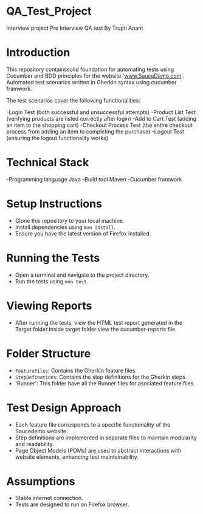 # QA_Test_Project
Interview project
Pre Interview QA test By Trupti Anant

# Introduction

This repository containssolid foundation for automating tests using Cucumber and BDD principles for the website 'www.SauceDemo.com'. 
Automated test scenarios written in Gherkin syntax using cucumber framwork.

The test scenarios cover the following functionalities:

-Login Test (both successful and unsuccessful attempts)
-Product List Test (verifying products are listed correctly after login)
-Add to Cart Test (adding an item to the shopping cart)
-Checkout Process Test (the entire checkout process from adding an item to completing the purchase)
-Logout Test (ensuring the logout functionality works)

# Technical Stack

-Programming language Java
-Build tool Maven
-Cucumber framwork

# Setup Instructions

- Clone this repository to your local machine.
- Install dependencies using `mvn install`.
- Ensure you have the latest version of Firefox installed.


# Running the Tests

- Open a terminal and navigate to the project directory.
- Run the tests using `mvn test`.

# Viewing Reports

- After running the tests, view the HTML test report generated in the Target folder.Inside target folder view the cucumber-reports file.

# Folder Structure
- `FeatureFiles`: Contains the Gherkin feature files.
- `StepDefinations`: Contains the step definitions for the Gherkin steps.
- 'Runner': This folder have all the Runner files for asociated feature files.

# Test Design Approach

- Each feature file corresponds to a specific functionality of the Saucedemo website.
- Step definitions are implemented in separate files to maintain modularity and readability.
- Page Object Models (POMs) are used to abstract interactions with website elements, enhancing test maintainability.

# Assumptions

-  Stable internet connection.
- Tests are designed to run on Firefox browser.
  

